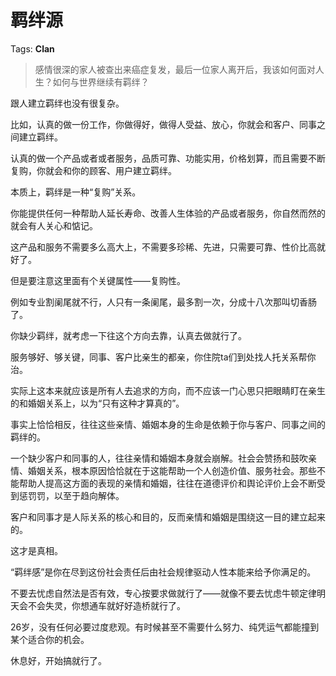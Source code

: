 # 羁绊源

Tags: **Clan**

> 感情很深的家人被查出来癌症复发，最后一位家人离开后，我该如何面对人生？如何与世界继续有羁绊？



跟人建立羁绊也没有很复杂。

比如，认真的做一份工作，你做得好，做得人受益、放心，你就会和客户、同事之间建立羁绊。

认真的做一个产品或者或者服务，品质可靠、功能实用，价格划算，而且需要不断复购，你就会和你的顾客、用户建立羁绊。

本质上，羁绊是一种“复购”关系。

你能提供任何一种帮助人延长寿命、改善人生体验的产品或者服务，你自然而然的就会有人关心和惦记。

这产品和服务不需要多么高大上，不需要多珍稀、先进，只需要可靠、性价比高就好了。

但是要注意这里面有个关键属性——复购性。

例如专业割阑尾就不行，人只有一条阑尾，最多割一次，分成十八次那叫切香肠了。

你缺少羁绊，就考虑一下往这个方向去靠，认真去做就行了。

服务够好、够关键，同事、客户比亲生的都亲，你住院ta们到处找人托关系帮你治。

实际上这本来就应该是所有人去追求的方向，而不应该一门心思只把眼睛盯在亲生的和婚姻关系上，以为“只有这种才算真的”。

事实上恰恰相反，往往这些亲情、婚姻本身的生命是依赖于你与客户、同事之间的羁绊的。

一个缺少客户和同事的人，往往亲情和婚姻本身就会崩解。社会会赞扬和鼓吹亲情、婚姻关系，根本原因恰恰就在于这能帮助一个人创造价值、服务社会。那些不能帮助人提高这方面的表现的亲情和婚姻，往往在道德评价和舆论评价上会不断受到惩罚罚，以至于趋向解体。

客户和同事才是人际关系的核心和目的，反而亲情和婚姻是围绕这一目的建立起来的。

这才是真相。

“羁绊感”是你在尽到这份社会责任后由社会规律驱动人性本能来给予你满足的。

不要去忧虑自然法是否有效，专心按要求做就行了——就像不要去忧虑牛顿定律明天会不会失灵，你想通车就好好造桥就行了。

26岁，没有任何必要过度悲观。有时候甚至不需要什么努力、纯凭运气都能撞到某个适合你的机会。

休息好，开始搞就行了。



